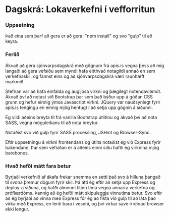 ﻿# Dagskrá: Lokaverkefni í vefforritun

### Uppsetning
Það eina sem þarf að gera er að gera: "npm install" og svo "gulp" til að keyra.
### Ferlið
Ákvað að gera sjónvarpsdagskrá með gögnum frá apis.is vegna þess að mig langaði að gera vefsíðu sem myndi hafa eitthvað notagildi annað en sem verkefnaskil, og fannst eins og að sjónvarpsdagskrá væri raunhæft markmið.

Stefnan var að hafa einfalda og augljósa virkni og þægilegt notendaviðmót. Ákvað því að notast við Bootstrap þar sem það býður upp á góðan CSS grunn og hefur einnig ýmsa Javascript virkni. JQuery var nauðsynlegt fyrir apis.is tengingu en einnig mjög hentugt í að setja upp gögnin á síðunni.

Ég vildi aðeins breyta til frá vanilla Bootstrap útlitinu og ákvað því að nota SASS, vegna möguleikans til að nota breytur.

Notaðist svo við gulp fyrir SASS processing, JSHint og Browser-Sync. 

Eftir uppsetningu á virkni frontendans og útlits notaðist ég við Express fyrir bakendann. Þar sem vefsíðan er á aðeins einni síðu hafði ég virknina mjög barebones.

### Hvað hefði mátt fara betur
Byrjaði verkefnið af ákafa frekar snemma en setti það svo á hilluna þangað til svona þremur dögum fyrir skil. Þá átti ég eftir að setja upp Express og deploy-a síðuna, og hafði almennt lítinn tíma vegna annarra verkefna og próflærdóms. Þannig að ég hefði mátt skipuleggja vinnutíma betur. Svo eftir að ég byrjaði að vinna með Express fór ég að fikta við gulp til að láta það virka með Express, en lenti bara í veseni, og því virkar save->reload browser ekki lengur.
